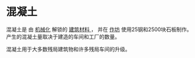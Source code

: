 # 混凝土
<p>
    混凝土是
    由
    <a href="#Technologies#Mechanization">
      机械化</a>
    解锁的
  <a href="#Resources">
      建筑材料
  </a>
    ，
    并在
    <a href="#workshop">
      作坊</a>
    使用25钢和2500块石板制作。
    产生的混凝土量取决于建造的车间和工厂的数量。
  <a href="#Technologies#Mechanization">
  </a>
  <a href="#workshop">
  </a>
</p>
<p>
    混凝土用于大多数残局建筑物和许多残局车间的升级。
</p>